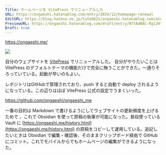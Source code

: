 ```yaml
---
Title: ホームページを VitePress でリニューアルした
URL: https://ongaeshi.hatenablog.com/entry/2024/12/homepage-renewal
EditURL: https://blog.hatena.ne.jp/tuto0621/ongaeshi.hatenablog.com/atom/entry/6802418398310605464
PreviewURL: https://ongaeshi.hatenablog.com/draft/entry/N7tBdNAC-Rg1JHt0lpTEGrhQ15Q
Draft: true
---
```


https://ongaeshi.me/

![](https://i.gyazo.com/4ee902a1ee45b92f2d185749f8db88f0.png)

自分のウェブサイトを [VitePress](Vite) でリニューアルした。 自分がやりたいことは VitePress のデフォルトテーマの機能だけで完全に賄うことができた。一通りそろっていている。起動が早いのもよい。

レポジトリはGitHubで管理されており、push すると自動で deploy されるようになっている。この辺りはほぼ VitePress 公式の設定でうまくいった。

https://github.com/ongaeshi/ongaeshi_me

一番の目的は Markdown で書けるようにしてウェブサイトの更新頻度を上げるためで 、これで Obsidian を使って原稿の執筆が可能になった。普段使っている Vault に [https://ongaeshi.me/history.html](https://ongaeshi.me/history.html) の原稿をコピーして運用している。追記したいときは Obsidian で編集・確認後、そのままクリップボード経由で GitHub にコミット。これでモバイルからでもホームページの編集ができるようになった。

